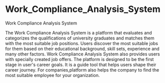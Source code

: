 # Work_Compliance_Analysis_System
Work Compliance Analysis System

The Work Compliance Analysis System is a platform that evaluates and categorizes the qualifications of university graduates and matches them with the most suitable job positions. Users discover the most suitable jobs for them based on their educational background, skill sets, experience and many other factors. Work Compliance Analysis System also provides users with specially created job offers. The platform is designed to be the first stage in user's career goals. It is a guide tool that helps users shape their career journey. For companies,platform also helps the company to find the most suitable employee for your organization.
